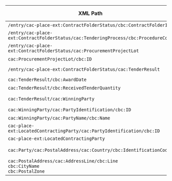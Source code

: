 | XML Path| Ontology Property| Entity Class | Related Entity Class | Subject Generation | Join condition | Datatype| Function Name | Function Output |
| ------------------------------------------- | ------------------------------------------------------ | -------------------------------------- | ----------------------------- | ------------------------------ | ---------------------------------------- | ------------- | -------------------- | ---------------- |
| `/entry/cac-place-ext:ContractFolderStatus/cbc:ContractFolderID`| `epo:hasID`| `epo:Procedure`| – | `ex:procedure/{ContractFolderID}` | –| `xsd:string`| –| |
| `/entry/cac-place-ext:ContractFolderStatus/cac:TenderingProcess/cbc:ProcedureCode`| `epo:hasProcedureType` | `epo:Procedure`| `skos:Concept`| `ex:procedure/{ContractFolderID}` | –|  | `map_procedure_type` | `http://publications.europa.eu/resource/authority/procurement-procedure-type/{code}` |
| `/entry/cac-place-ext:ContractFolderStatus/cac:ProcurementProjectLot` | `epo:hasProcurementScopeDividedIntoLot`| `epo:Procedure`| `epo:Lot` | `ex:procedure/{ContractFolderID}` → `ex:procedure/{ContractFolderID}/lot/{LotID}` | `LotID ∈ child of same ContractFolderID` | | | |
| `cac:ProcurementProjectLot/cbc:ID`| `epo:hasID`| `epo:Lot`| – | `ex:procedure/{ContractFolderID}/lot/{LotID}` | –| `xsd:string`| –| |
| `/entry/cac-place-ext:ContractFolderStatus/cac:TenderResult`| `epo:describesLot` | `epo:LotAwardOutcome`| `epo:Lot` | `ex:procedure/{ContractFolderID}/lot/{LotID}/award` | `LotID = cbc:ProcurementProjectLotID`| | | |
| `cac:TenderResult/cbc:AwardDate`| `epo:hasAwardDecisionDate` | `epo:LotAwardOutcome`| – | `ex:procedure/{ContractFolderID}/lot/{LotID}/award` | –| `xsd:date`| –||
| `cac:TenderResult/cbc:ReceivedTenderQuantity` | `epo:hasReceivedTenders` | `epo:SubmissionStatisticalInformation` | – | `ex:procedure/{ContractFolderID}/lot/{LotID}/stats` | parent award ⇌ stats (1 : 1) | `xsd:integer` | –||
| `cac:TenderResult/cac:WinningParty` | `epo:refersToRole` | `epo:LotAwardOutcome`| `epo:Buyer` / `epo:Supplier`| `ex:procedure/{ContractFolderID}/lot/{LotID}/award` → `ex:role/{PartyID}/supplier/{ContractFolderID}` | `PartyID = cbc:ID[@scheme='NIF']`| | | |
| `cac:WinningParty/cac:PartyIdentification/cbc:ID` | `epo:hasID`| `org:Organization` | – | `ex:org/{scheme}/{ID}`| –| `xsd:string`| | |
| `cac:WinningParty/cac:PartyName/cbc:Name` | `foaf:name`| `org:Organization` | – | `ex:org/{scheme}/{ID}`| –| `xsd:string`| –| |
| `cac-place-ext:LocatedContractingParty/cac:PartyIdentification/cbc:ID`| `epo:hasID`| `org:Organization` | – | `ex:org/{scheme}/{ID}`| –| `xsd:string`| | |
| `cac-place-ext:LocatedContractingParty` | `epo:playedByOrganisation` | `epo:Buyer`| `org:Organization`| `ex:role/{PartyID}/buyer/{ContractFolderID}`| same PartyID | | | |
| `cac:Party/cac:PostalAddress/cac:Country/cbc:IdentificationCode`| `epo:hasCountryCode` | `locn:Address` | `skos:Concept`| `ex:org/{scheme}/{ID}/address`| Organization ID ⇌ address (1 : 1)|  | `map_country_code` | `http://publications.europa.eu/resource/authority/country/ESP` |
| `cac:PostalAddress/cac:AddressLine/cbc:Line`<br>`cbc:CityName`<br>`cbc:PostalZone`| `locn:fullAddress` / `locn:postCode` / `locn:postName` | `locn:Address` | – | `ex:org/{scheme}/{ID}/address`| –| `xsd:string`| –| |